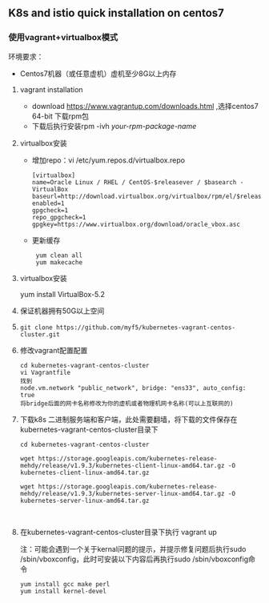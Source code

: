 ## K8s and istio quick installation  on centos7

### 使用vagrant+virtualbox模式

环境要求：

* Centos7机器（或任意虚机）虚机至少8G以上内存

1. vagrant installation

   * download https://www.vagrantup.com/downloads.html ,选择centos7 64-bit 下载rpm包
   * 下载后执行安装rpm -ivh *your-rpm-package-name*

2. virtualbox安装

   * 增加repo：vi /etc/yum.repos.d/virtualbox.repo

     ```
     [virtualbox]
     name=Oracle Linux / RHEL / CentOS-$releasever / $basearch - VirtualBox
     baseurl=http://download.virtualbox.org/virtualbox/rpm/el/$releasever/$basearch
     enabled=1
     gpgcheck=1
     repo_gpgcheck=1
     gpgkey=https://www.virtualbox.org/download/oracle_vbox.asc
     ```

   * 更新缓存

     ```
      yum clean all
      yum makecache
     ```

3. virtualbox安装

   yum install VirtualBox-5.2

4. 保证机器拥有50G以上空间

5. ```
   git clone https://github.com/myf5/kubernetes-vagrant-centos-cluster.git
   ```

6. 修改vagrant配置配置

   ```
   cd kubernetes-vagrant-centos-cluster
   vi Vagrantfile
   找到
   node.vm.network "public_network", bridge: "ens33", auto_config: true
   将bridge后面的网卡名称修改为你的虚机或者物理机网卡名称(可以上互联网的)
   ```

7. 下载k8s 二进制服务端和客户端，此处需要翻墙，将下载的文件保存在kubernetes-vagrant-centos-cluster目录下

   ```
   cd kubernetes-vagrant-centos-cluster

   wget https://storage.googleapis.com/kubernetes-release-mehdy/release/v1.9.3/kubernetes-client-linux-amd64.tar.gz -O kubernetes-client-linux-amd64.tar.gz

   wget https://storage.googleapis.com/kubernetes-release-mehdy/release/v1.9.3/kubernetes-server-linux-amd64.tar.gz -O kubernetes-server-linux-amd64.tar.gz
   ```

   ​

8. 在kubernetes-vagrant-centos-cluster目录下执行 vagrant up

   注：可能会遇到一个关于kernal问题的提示，并提示修复问题后执行sudo /sbin/vboxconfig，此时可安装以下内容后再执行sudo /sbin/vboxconfig命令

   ```
   yum install gcc make perl
   yum install kernel-devel
   ```

   ​